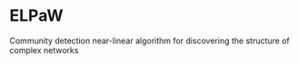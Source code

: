 # ELPaW
Community detection near-linear algorithm for discovering the structure of complex networks
